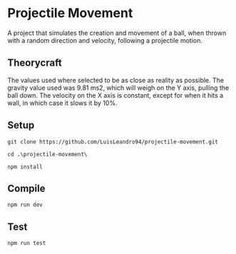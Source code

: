 # Projectile Movement

A project that simulates the creation and movement of a ball, when thrown with a random direction and velocity, following a projectile motion.

## Theorycraft

The values used where selected to be as close as reality as possible. The gravity value used was 9.81 ms2, which will weigh on the Y axis, pulling the ball down.
The velocity on the X axis is constant, except for when it hits a wall, in which case it slows it by 10%. 

## Setup

`git clone https://github.com/LuisLeandro94/projectile-movement.git`

`cd .\projectile-movement\`

`npm install`

## Compile

`npm run dev`

## Test

`npm run test`
